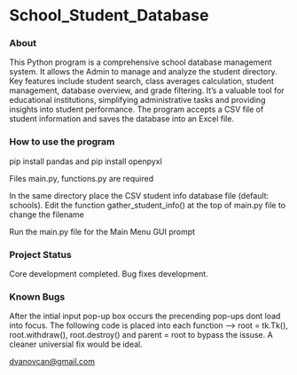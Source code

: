 # School_Student_Database
### About

This Python program is a comprehensive school database management system. It allows the Admin to manage and analyze the student directory. Key features include student search, class averages calculation, student management, database overview, and grade filtering. It’s a valuable tool for educational institutions, simplifying administrative tasks and providing insights into student performance. The program accepts a CSV file of student information and saves the database into an Excel file.

### How to use the program

pip install pandas and pip install openpyxl

Files main.py, functions.py are required

In the same directory place the CSV student info database file (default: schools). Edit the function gather_student_info() at the top of main.py file to change the filename

Run the main.py file for the Main Menu GUI prompt

### Project Status

Core development completed.
Bug fixes development.

### Known Bugs

After the intial input pop-up box occurs the precending pop-ups dont load into focus. The following code is placed into each function --> root = tk.Tk(), root.withdraw(), root.destroy() and parent = root to bypass the issuse. A cleaner universial fix would be ideal.
 
dvanovcan@gmail.com
